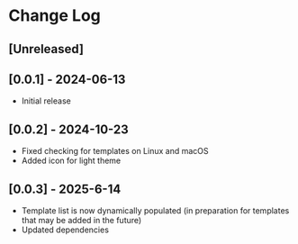 # Change Log

## [Unreleased]
## [0.0.1] - 2024-06-13
- Initial release

## [0.0.2] - 2024-10-23
- Fixed checking for templates on Linux and macOS
- Added icon for light theme

## [0.0.3] - 2025-6-14
- Template list is now dynamically populated (in preparation for templates that may be added in the future)
- Updated dependencies